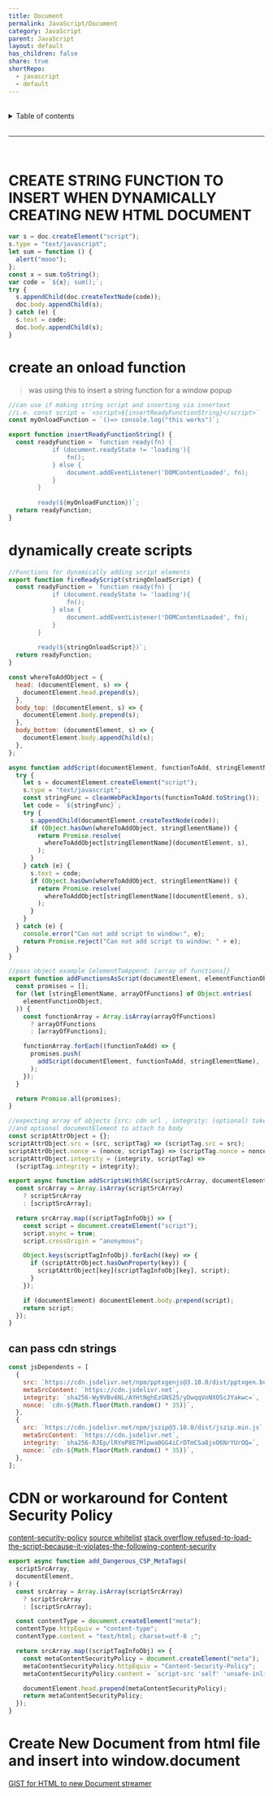 ```yaml
---
title: Document
permalink: JavaScript/Document
category: JavaScript
parent: JavaScript
layout: default
has_children: false
share: true
shortRepo:
  - javascript
  - default
---
```


<br/>

<details markdown="block">                      
<summary>                      
Table of contents                      
</summary>                      
{: .text-delta }                      
1. TOC                      
{:toc}                      
</details>

<br/>

---

<br/>

# CREATE STRING FUNCTION TO INSERT WHEN DYNAMICALLY CREATING NEW HTML DOCUMENT

```javascript
var s = doc.createElement("script");
s.type = "text/javascript";
let sum = function () {
  alert("mooo");
};
const x = sum.toString();
var code = `${x}; sum();`;
try {
  s.appendChild(doc.createTextNode(code));
  doc.body.appendChild(s);
} catch (e) {
  s.text = code;
  doc.body.appendChild(s);
}
```

# create an onload function

> was using this to insert a string function for a window popup

```javascript
//can use if making string script and inserting via innertext
//i.e. const script = `<script>${insertReadyFunctionString}</script>`
const myOnloadFunction = `()=> console.log("this works")`;

export function insertReadyFunctionString() {
  const readyFunction = `function ready(fn) {      
            if (document.readyState != 'loading'){      
                fn();      
            } else {      
                document.addEventListener('DOMContentLoaded', fn);      
            }      
        }      
      
        ready(${myOnloadFunction})`;
  return readyFunction;
}
```

# dynamically create scripts

```javascript
//Functions for dynamically adding script elements
export function fireReadyScript(stringOnloadScript) {
  const readyFunction = `function ready(fn) {      
            if (document.readyState != 'loading'){      
                fn();      
            } else {      
                document.addEventListener('DOMContentLoaded', fn);      
            }      
        }      
      
        ready(${stringOnloadScript})`;
  return readyFunction;
}

const whereToAddObject = {
  head: (documentElement, s) => {
    documentElement.head.prepend(s);
  },
  body_top: (documentElement, s) => {
    documentElement.body.prepend(s);
  },
  body_bottom: (documentElement, s) => {
    documentElement.body.appendChild(s);
  },
};

async function addScript(documentElement, functionToAdd, stringElementName) {
  try {
    let s = documentElement.createElement("script");
    s.type = "text/javascript";
    const stringFunc = cleanWebPackImports(functionToAdd.toString());
    let code = `${stringFunc}`;
    try {
      s.appendChild(documentElement.createTextNode(code));
      if (Object.hasOwn(whereToAddObject, stringElementName)) {
        return Promise.resolve(
          whereToAddObject[stringElementName](documentElement, s),
        );
      }
    } catch (e) {
      s.text = code;
      if (Object.hasOwn(whereToAddObject, stringElementName)) {
        return Promise.resolve(
          whereToAddObject[stringElementName](documentElement, s),
        );
      }
    }
  } catch (e) {
    console.error("Can not add script to window:", e);
    return Promise.reject("Can not add script to window: " + e);
  }
}

//pass object example {elementToAppend: [array of functions]}
export function addFunctionsAsScript(documentElement, elementFunctionObject) {
  const promises = [];
  for (let [stringElementName, arrayOfFunctions] of Object.entries(
    elementFunctionObject,
  )) {
    const functionArray = Array.isArray(arrayOfFunctions)
      ? arrayOfFunctions
      : [arrayOfFunctions];

    functionArray.forEach((functionToAdd) => {
      promises.push(
        addScript(documentElement, functionToAdd, stringElementName),
      );
    });
  }

  return Promise.all(promises);
}

//expecting array of objects {src: cdn url , integrity: (optional) token, nonce: (optional) generated random id for script}
//and optional documentElement to attach to body
const scriptAttrObject = {};
scriptAttrObject.src = (src, scriptTag) => (scriptTag.src = src);
scriptAttrObject.nonce = (nonce, scriptTag) => (scriptTag.nonce = nonce);
scriptAttrObject.integrity = (integrity, scriptTag) =>
  (scriptTag.integrity = integrity);

export async function addScriptsWithSRC(scriptSrcArray, documentElement) {
  const srcArray = Array.isArray(scriptSrcArray)
    ? scriptSrcArray
    : [scriptSrcArray];

  return srcArray.map((scriptTagInfoObj) => {
    const script = document.createElement("script");
    script.async = true;
    script.crossOrigin = "anonymous";

    Object.keys(scriptTagInfoObj).forEach((key) => {
      if (scriptAttrObject.hasOwnProperty(key)) {
        scriptAttrObject[key](scriptTagInfoObj[key], script);
      }
    });

    if (documentElement) documentElement.body.prepend(script);
    return script;
  });
}
```

## can pass cdn strings

```javascript
const jsDependents = [
  {
    src: `https://cdn.jsdelivr.net/npm/pptxgenjs@3.10.0/dist/pptxgen.bundle.js`,
    metaSrcContent: `https://cdn.jsdelivr.net`,
    integrity: `sha256-Wy9VBv6NL/AYHtNghEzGN525/yDwqqVoNXOScJYakwc=`,
    nonce: `cdn-${Math.floor(Math.random() * 35)}`,
  },
  {
    src: `https://cdn.jsdelivr.net/npm/jszip@3.10.0/dist/jszip.min.js`,
    metaSrcContent: `https://cdn.jsdelivr.net`,
    integrity: `sha256-RJEp/lRYoP8E7Mlpwa0GG4iCrDTmCSa8jxO6NrYUrOQ=`,
    nonce: `cdn-${Math.floor(Math.random() * 35)}`,
  },
];
```

# CDN or workaround for Content Security Policy

[content-security-policy](https://content-security-policy.com/)
[source whitelist](https://web.dev/csp/#source-whitelists)
[stack overflow refused-to-load-the-script-because-it-violates-the-following-content-security](https://stackoverflow.com/questions/31211359/refused-to-load-the-script-because-it-violates-the-following-content-security-po/31219814#31219814)

```javascript
export async function add_Dangerous_CSP_MetaTags(
  scriptSrcArray,
  documentElement,
) {
  const srcArray = Array.isArray(scriptSrcArray)
    ? scriptSrcArray
    : [scriptSrcArray];

  const contentType = document.createElement("meta");
  contentType.httpEquiv = "content-type";
  contentType.content = "text/html; charset=utf-8 ;";

  return srcArray.map((scriptTagInfoObj) => {
    const metaContentSecurityPolicy = document.createElement("meta");
    metaContentSecurityPolicy.httpEquiv = "Content-Security-Policy";
    metaContentSecurityPolicy.content = `script-src 'self' 'unsafe-inline' 'unsafe-eval' ${scriptTagInfoObj?.metaSrcContent} ${scriptTagInfoObj?.nonce} ${scriptTagInfoObj?.integrity}`;

    documentElement.head.prepend(metaContentSecurityPolicy);
    return metaContentSecurityPolicy;
  });
}
```

# Create New Document from html file and insert into window.document

[GIST for HTML to new Document streamer](https://gist.github.com/14paxton/a5a6b17131a2791b757973f866e3eb98)
